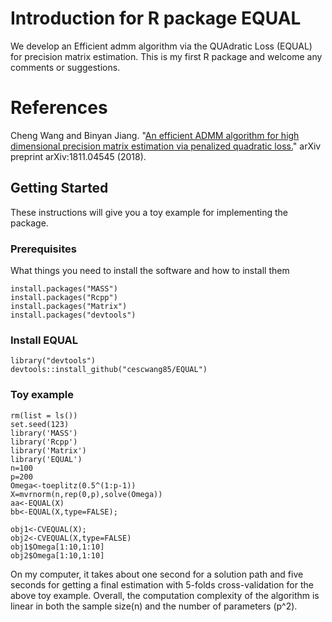 # Introduction for R package EQUAL
We develop an Efficient admm algorithm via the QUAdratic Loss (EQUAL) for precision matrix estimation. This is my first R package and welcome any comments or suggestions.

# References 
Cheng Wang and Binyan Jiang. "[An efficient ADMM algorithm for high dimensional precision matrix estimation via penalized quadratic loss.](https://arxiv.org/abs/1811.04545)" arXiv preprint arXiv:1811.04545 (2018).

## Getting Started
These instructions will give you a toy example for implementing the package.

### Prerequisites
What things you need to install the software and how to install them

```
install.packages("MASS")
install.packages("Rcpp")
install.packages("Matrix")
install.packages("devtools")
```
### Install EQUAL

```
library("devtools")
devtools::install_github("cescwang85/EQUAL")
```

### Toy example 

```
rm(list = ls())
set.seed(123)
library('MASS')
library('Rcpp')
library('Matrix')
library('EQUAL')
n=100
p=200
Omega<-toeplitz(0.5^(1:p-1))
X=mvrnorm(n,rep(0,p),solve(Omega))
aa<-EQUAL(X)
bb<-EQUAL(X,type=FALSE);

obj1<-CVEQUAL(X);
obj2<-CVEQUAL(X,type=FALSE)
obj1$Omega[1:10,1:10]
obj2$Omega[1:10,1:10]
```
On my computer, it takes about one second for a solution path and five seconds for getting a final estimation with 5-folds cross-validation for the above toy example. Overall, the computation complexity of the algorithm is linear in both the sample size(n) and the number of parameters (p^2).  
